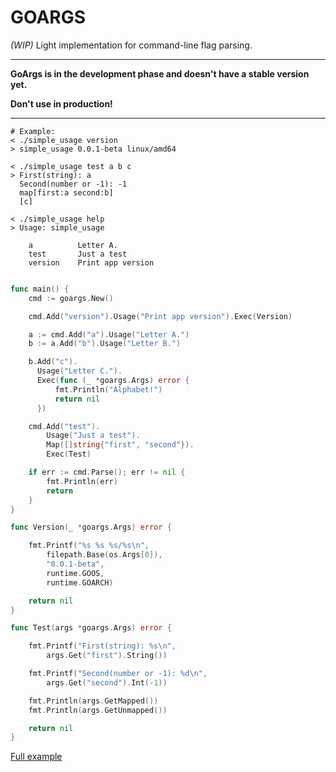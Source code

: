 # GOARGS
_(WIP)_ Light implementation for command-line flag parsing. 
___
**GoArgs is in the development phase and doesn't have a stable version yet.**

**Don't use in production!**
___
```
# Example:
< ./simple_usage version
> simple_usage 0.0.1-beta linux/amd64
```
```
< ./simple_usage test a b c
> First(string): a
  Second(number or -1): -1
  map[first:a second:b]
  [c]
```
```
< ./simple_usage help
> Usage: simple_usage 

    a          Letter A.
    test       Just a test
    version    Print app version
``` 
```go

func main() {
    cmd := goargs.New()

    cmd.Add("version").Usage("Print app version").Exec(Version)

    a := cmd.Add("a").Usage("Letter A.")
    b := a.Add("b").Usage("Letter B.")

    b.Add("c").
      Usage("Letter C.").
      Exec(func (_ *goargs.Args) error {
          fmt.Println("Alphabet!")
          return nil
      })

    cmd.Add("test").
        Usage("Just a test").
        Map([]string{"first", "second"}).
        Exec(Test)

    if err := cmd.Parse(); err != nil {
        fmt.Println(err)
        return
    }
}

func Version(_ *goargs.Args) error {

    fmt.Printf("%s %s %s/%s\n",
        filepath.Base(os.Args[0]),
        "0.0.1-beta",
        runtime.GOOS,
        runtime.GOARCH)

    return nil
}

func Test(args *goargs.Args) error {

    fmt.Printf("First(string): %s\n",
        args.Get("first").String())

    fmt.Printf("Second(number or -1): %d\n",
        args.Get("second").Int(-1))

    fmt.Println(args.GetMapped())
    fmt.Println(args.GetUnmapped())

    return nil
}
```
[Full example](https://github.com/xphip/goargs/blob/main/examples/simple_usage/simple_usage.go)